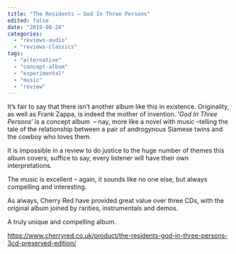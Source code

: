 ```yaml
---
title: "The Residents – God In Three Persons"
edited: false
date: "2019-08-28"
categories:
  - "reviews-audio"
  - "reviews-classics"
tags:
  - "alternative"
  - "concept-album"
  - "experimental"
  - "music"
  - "review"
---
```


It’s fair to say that there isn’t another album like this in existence. Originality, as well as Frank Zappa, is indeed the mother of invention. ‘_God In Three Persons_’ is a concept album  – nay, more like a novel with music –telling the tale of the relationship between a pair of androgynous Siamese twins and the cowboy who loves them.

It is impossible in a review to do justice to the huge number of themes this album covers; suffice to say, every listener will have their own interpretations.

The music is excellent – again, it sounds like no one else, but always compelling and interesting.

As always, Cherry Red have provided great value over three CDs, with the original album joined by rarities, instrumentals and demos.

A truly unique and compelling album.

https://www.cherryred.co.uk/product/the-residents-god-in-three-persons-3cd-preserved-edition/
